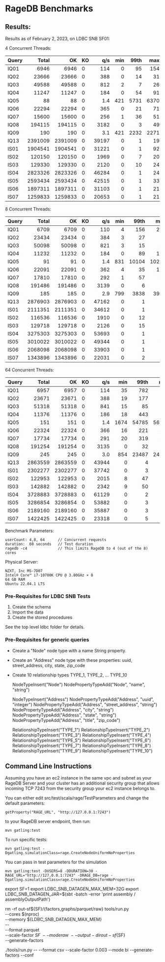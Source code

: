 # RageDB Benchmarks

## Results:

Results as of February 2, 2023, on LDBC SNB SF01:

4 Concurrent Threads:

| Query |   Total |      OK | KO  |   q/s | min | 99th |  max | mean |
|-------|--------:|--------:|-----|------:|----:|-----:|-----:|-----:|
| IQ01  |    6946 |    6946 | 0   |   114 |   0 |   95 |  154 |   34 |
| IQ02  |   23666 |   23666 | 0   |   388 |   0 |   14 |   31 |   10 |
| IQ03  |   49588 |   49588 | 0   |   812 |   2 |    7 |   26 |    5 |
| IQ04  |   11247 |   11247 | 0   |   184 |   0 |   54 |   91 |   21 |
| IQ05  |      88 |      88 | 0   |   1.4 | 421 | 5731 | 6370 | 2780 |
| IQ06  |   22294 |   22294 | 0   |   365 |   0 |   21 |   71 |   11 |
| IQ07  |   15600 |   15600 | 0   |   256 |   1 |   36 |   51 |   15 |
| IQ08  |  194115 |  194115 | 0   |  3182 |   0 |    3 |   49 |    1 |
| IQ09  |     190 |     190 | 0   |   3.1 | 421 | 2232 | 2271 | 1279 |
| IQ13  | 2391009 | 2391009 | 0   | 39197 |   0 |    1 |   19 |    0 |
| IS01  | 1904541 | 1904541 | 0   | 31221 |   0 |    1 |   92 |    0 |
| IS02  |  120150 |  120150 | 0   |  1969 |   0 |    7 |   20 |    2 |
| IS03  |  129330 |  129330 | 0   |  2120 |   0 |   10 |   24 |    2 |
| IS04  | 2823326 | 2823326 | 0   | 46284 |   0 |    1 |   24 |    0 |
| IS05  | 2593434 | 2593434 | 0   | 42515 |   0 |    1 |   33 |    0 |
| IS06  | 1897311 | 1897311 | 0   | 31103 |   0 |    1 |   21 |    0 |
| IS07  | 1259833 | 1259833 | 0   | 20653 |   0 |    1 |   21 |    0 |


8 Concurrent Threads:

| Query |   Total |      OK | KO  |   q/s | min |  99th |   max | mean |
|-------|--------:|--------:|-----|------:|----:|------:|------:|-----:|
| IQ01  |    6709 |    6709 | 0   |   110 |   4 |   156 |   208 |   71 |
| IQ02  |   23434 |   23434 | 0   |   384 |   3 |    27 |    51 |   20 |
| IQ03  |   50098 |   50098 | 0   |   821 |   3 |    15 |    33 |   10 |
| IQ04  |   11232 |   11232 | 0   |   184 |   0 |    89 |   117 |   43 |
| IQ05  |      91 |      91 | 0   |   1.4 | 831 | 10104 | 10269 | 5494 |
| IQ06  |   22091 |   22091 | 0   |   362 |   4 |    35 |   124 |   22 |
| IQ07  |   17810 |   17810 | 0   |   292 |   1 |    57 |    82 |   27 |
| IQ08  |  191486 |  191486 | 0   |  3139 |   0 |     6 |    29 |    2 |
| IQ09  |     185 |     185 | 0   |   2.9 | 799 |  3838 |  3937 | 2650 |
| IQ13  | 2876903 | 2876903 | 0   | 47162 |   0 |     1 |    22 |    0 |
| IS01  | 2111351 | 2111351 | 0   | 34612 |   0 |     1 |    27 |    0 |
| IS02  |  116536 |  116536 | 0   |  1910 |   0 |    12 |    26 |    4 |
| IS03  |  129718 |  129718 | 0   |  2126 |   0 |    15 |    35 |    4 |
| IS04  | 3275303 | 3275303 | 0   | 53693 |   0 |     1 |    16 |    0 |
| IS05  | 3010022 | 3010022 | 0   | 49344 |   0 |     1 |    36 |    0 |
| IS06  | 2068098 | 2068098 | 0   | 33903 |   0 |     1 |    22 |    0 |
| IS07  | 1343896 | 1343896 | 0   | 22031 |   0 |     2 |    24 |    0 |

64 Concurrent Threads: 

| Query |   Total |      OK | KO  |   q/s |  min |  99th |   max |  mean |
|-------|--------:|--------:|-----|------:|-----:|------:|------:|------:|
| IQ01  |    6957 |    6957 | 0   |   114 |   35 |   782 |   952 |   554 |
| IQ02  |   23671 |   23671 | 0   |   388 |   19 |   177 |   210 |   162 |
| IQ03  |   51318 |   51318 | 0   |   841 |   15 |    85 |   113 |    75 |
| IQ04  |   11376 |   11376 | 0   |   186 |   18 |   443 |   509 |   338 |
| IQ05  |     151 |     151 | 0   |   1.4 | 1674 | 54785 | 56583 | 35155 |
| IQ06  |   22324 |   22324 | 0   |   366 |   16 |   221 |   409 |   172 |
| IQ07  |   17734 |   17734 | 0   |   291 |   20 |   319 |   399 |   217 |
| IQ08  |  191254 |  191254 | 0   |  3135 |    0 |    32 |    70 |    20 |
| IQ09  |     245 |     245 | 0   |   3.0 |  854 | 23487 | 24033 | 18530 |
| IQ13  | 2863559 | 2863559 | 0   | 43944 |    0 |     4 |    44 |     1 |
| IS01  | 2302277 | 2302277 | 0   | 37742 |    0 |     3 |    51 |     2 |
| IS02  |  122953 |  122953 | 0   |  2015 |    8 |    47 |    87 |    31 |
| IS03  |  142882 |  142882 | 0   |  2342 |    9 |    50 |   155 |    27 |
| IS04  | 3728883 | 3728883 | 0   | 61129 |    0 |     2 |    54 |     1 |
| IS05  | 3286854 | 3286854 | 0   | 53882 |    0 |     3 |    47 |     1 |
| IS06  | 2189160 | 2189160 | 0   | 35887 |    0 |     3 |    52 |     2 |
| IS07  | 1422425 | 1422425 | 0   | 23318 |    0 |     5 |    62 |     3 |

Benchmark Parameters:

    userCount: 4,8, 64      // Concurrent requests
    duration:  60 seconds   // Test duration
    ragedb -c4              // This limits RageDB to 4 (out of the 8) cores

Physical Server:

    NZXT, Inc MS-7D07
    Intel® Core™ i7-10700K CPU @ 3.80GHz × 8
    64 GB RAM
    Ubuntu 22.04.1 LTS

### Pre-Requisites for LDBC SNB Tests

1. Create the schema
2. Import the data
3. Create the stored procedures

See the top level ldbc folder for details.

### Pre-Requisites for generic queries

- Create a "Node" node type with a name String property.
- Create an "Address" node type with these properties: uuid, street_address, city, state, zip_code
- Create 10 relationship types TYPE_1, TYPE_2, ... TYPE_10 


    NodeTypeInsert("Node")
    NodePropertyTypeAdd("Node", "name", "string")
    
    NodeTypeInsert("Address")
    NodePropertyTypeAdd("Address", "uuid", "integer")
    NodePropertyTypeAdd("Address", "street_address", "string")
    NodePropertyTypeAdd("Address", "city", "string")
    NodePropertyTypeAdd("Address", "state", "string")
    NodePropertyTypeAdd("Address", "title", "zip_code")
    
    RelationshipTypeInsert("TYPE_1")
    RelationshipTypeInsert("TYPE_2")
    RelationshipTypeInsert("TYPE_3")
    RelationshipTypeInsert("TYPE_4")
    RelationshipTypeInsert("TYPE_5")
    RelationshipTypeInsert("TYPE_6")
    RelationshipTypeInsert("TYPE_7")
    RelationshipTypeInsert("TYPE_8")
    RelationshipTypeInsert("TYPE_9")
    RelationshipTypeInsert("TYPE_10")





Command Line Instructions
-------------------------

Assuming you have an ec2 instance in the same vpc and subnet as your RageDB Server
and your cluster has an additional security group that allows incoming TCP 7243 from
the security group your ec2 instance belongs to.

You can either edit src/test/scala/rage/TestParameters and change the default parameters:

    getProperty("RAGE_URL", "http://127.0.0.1:7243")

to your RageDB server endpoint, then run:

    mvn gatling:test

To run specific tests:

    mvn gatling:test -Dgatling.simulationClass=rage.CreateNodeUniformNoProperties

You can pass in test parameters for the simulation

    mvn gatling:test -DUSERS=8 -DDURATION=30 -RAGE_URL="http://127.0.0.1:7243" -DRAGE_DB=rage -Dgatling.simulationClass=rage.CreateNodeUniformNoProperties


export SF=1
export LDBC_SNB_DATAGEN_MAX_MEM=32G
export LDBC_SNB_DATAGEN_JAR=$(sbt -batch -error 'print assembly / assemblyOutputPath')    

rm -rf out-sf${SF}/{factors,graphs/parquet/raw}
tools/run.py \
--cores $(nproc) \
--memory ${LDBC_SNB_DATAGEN_MAX_MEM} \
-- \
--format parquet \
--scale-factor ${SF} \
--mode raw \
--output-dir out-sf${SF} \
--generate-factors

./tools/run.py -- --format csv --scale-factor 0.003 --mode bi --generate-factors --conf 
